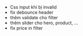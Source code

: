 - Css input khi bị invalid
- fix debounce header
- thêm validate cho filter
- thêm slider cho hero, product, ...
- fix price in filter
